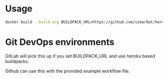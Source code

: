 # Usage

```bash
docker build --build-arg BUILDPACK_URL=https://github.com/simar0at/heroku-buildpack-basex --build-arg STACK-VERSION=-22 -f $(pwd)/Dockerfile <some_test_app>
```

# Git DevOps environments

GitLab will pick this up if you set BUILDPACK_URL and use heroku based buildpacks.

Github can use this with the provided example workflow file.
